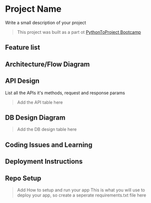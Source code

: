 # Project Name

Write a small description of your project


> This project was built as a part ot [PythonToProject Bootcamp](https://bhavaniravi.gumroad.com/l/LaFSj)

## Feature list


## Architecture/Flow Diagram



## API Design

List all the APIs it's methods, request and response params

> Add the API table here

## DB Design Diagram

> Add the DB design table here

## Coding Issues and Learning


## Deployment Instructions


## Repo Setup

> Add How to setup and run your app
> This is what you will use to deploy your app, so create a seperate requirements.txt file here









